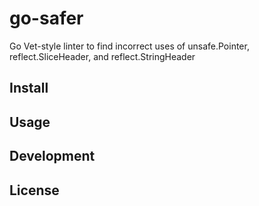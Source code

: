 # go-safer

Go Vet-style linter to find incorrect uses of unsafe.Pointer, reflect.SliceHeader, and reflect.StringHeader


## Install

## Usage

## Development

## License